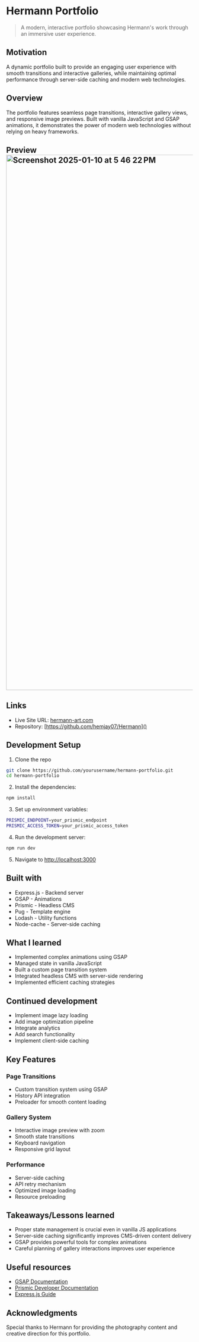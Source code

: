 # Hermann Portfolio

> A modern, interactive portfolio showcasing Hermann's work through an immersive user experience.

## Motivation
A dynamic portfolio built to provide an engaging user experience with smooth transitions and interactive galleries, while maintaining optimal performance through server-side caching and modern web technologies.

## Overview
The portfolio features seamless page transitions, interactive gallery views, and responsive image previews. Built with vanilla JavaScript and GSAP animations, it demonstrates the power of modern web technologies without relying on heavy frameworks.

## Preview<img width="1440" alt="Screenshot 2025-01-10 at 5 46 22 PM" src="https://github.com/user-attachments/assets/7b04abb5-87c3-4534-8463-82fecb7ac23f" />

## Links
- Live Site URL: [hermann-art.com]()
- Repository: [https://github.com/hemjay07/Hermann]()

## Development Setup
1. Clone the repo
```bash
git clone https://github.com/yourusername/hermann-portfolio.git
cd hermann-portfolio
```

2. Install the dependencies:
```bash
npm install
```

3. Set up environment variables:
```bash
PRISMIC_ENDPOINT=your_prismic_endpoint
PRISMIC_ACCESS_TOKEN=your_prismic_access_token
```

4. Run the development server:
```bash
npm run dev
```

5. Navigate to [http://localhost:3000](http://localhost:3000)

## Built with
- Express.js - Backend server
- GSAP - Animations
- Prismic - Headless CMS
- Pug - Template engine
- Lodash - Utility functions
- Node-cache - Server-side caching

## What I learned
- Implemented complex animations using GSAP
- Managed state in vanilla JavaScript
- Built a custom page transition system
- Integrated headless CMS with server-side rendering
- Implemented efficient caching strategies

## Continued development
- Implement image lazy loading
- Add image optimization pipeline
- Integrate analytics
- Add search functionality
- Implement client-side caching

## Key Features

### Page Transitions
- Custom transition system using GSAP
- History API integration
- Preloader for smooth content loading

### Gallery System
- Interactive image preview with zoom
- Smooth state transitions
- Keyboard navigation
- Responsive grid layout

### Performance
- Server-side caching
- API retry mechanism
- Optimized image loading
- Resource preloading

## Takeaways/Lessons learned
- Proper state management is crucial even in vanilla JS applications
- Server-side caching significantly improves CMS-driven content delivery
- GSAP provides powerful tools for complex animations
- Careful planning of gallery interactions improves user experience

## Useful resources
- [GSAP Documentation](https://greensock.com/docs/)
- [Prismic Developer Documentation](https://prismic.io/docs)
- [Express.js Guide](https://expressjs.com/en/guide/routing.html)

## Acknowledgments
Special thanks to Hermann for providing the photography content and creative direction for this portfolio.
